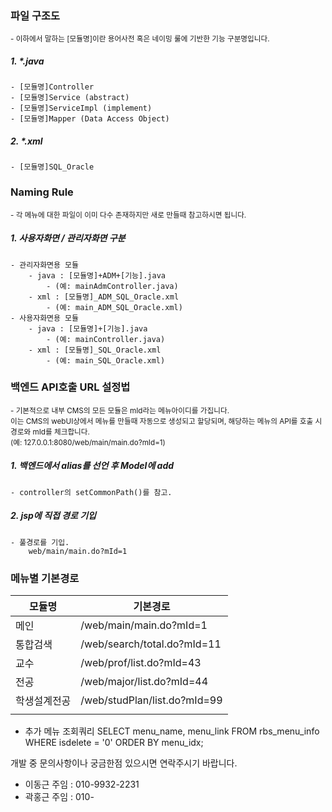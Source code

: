 ### 파일 구조도
<sub>- 이하에서 말하는 [모듈명]이란 용어사전 혹은 네이밍 룰에 기반한 기능 구분명입니다. </sub>
##### 1. \*.java
	- [모듈명]Controller
	- [모듈명]Service (abstract)
	- [모듈명]ServiceImpl (implement)
	- [모듈명]Mapper (Data Access Object)
##### 2. \*.xml
	- [모듈명]SQL_Oracle


### Naming Rule
<sub>- 각 메뉴에 대한 파일이 이미 다수 존재하지만 새로 만들때 참고하시면 됩니다.</sub>

##### 1. 사용자화면 / 관리자화면 구분
	- 관리자화면용 모듈
		- java : [모듈명]+ADM+[기능].java 
			- (예: mainAdmController.java)
		- xml : [모듈명]_ADM_SQL_Oracle.xml
			- (예: main_ADM_SQL_Oracle.xml)
	- 사용자화면용 모듈
		- java : [모듈명]+[기능].java 
			- (예: mainController.java)
		- xml : [모듈명]_SQL_Oracle.xml
			- (예: main_SQL_Oracle.xml)


### 백엔드 API호출 URL 설정법
 <sub>- 기본적으로 내부 CMS의 모든 모듈은 mId라는 메뉴아이디를 가집니다. 
 <br>이는 CMS의 webUI상에서 메뉴를 만들때 자동으로 생성되고 할당되며, 해당하는 메뉴의 API를 호출 시 경로와 mId를 체크합니다.<br>
 (예: 127.0.0.1:8080/web/main/main.do?mId=1)</sub>
##### 1. 백엔드에서 alias를 선언 후 Model에 add
	- controller의 setCommonPath()를 참고.
##### 2. jsp에 직접 경로 기입
	- 풀경로를 기입.
	    web/main/main.do?mId=1 




### 메뉴별 기본경로
| 모듈명    | 기본경로                         |
| ------ | ---------------------------- |
| 메인     | /web/main/main.do?mId=1      |
| 통합검색   | /web/search/total.do?mId=11  |
| 교수     | /web/prof/list.do?mId=43     |
| 전공     | /web/major/list.do?mId=44    |
| 학생설계전공 | /web/studPlan/list.do?mId=99 |
|        |                              |
-  추가 메뉴 조회쿼리
	SELECT menu_name, menu_link
	FROM rbs_menu_info
	WHERE isdelete = '0'
	ORDER BY menu_idx;



개발 중 문의사항이나 궁금한점 있으시면 연락주시기 바랍니다.
- 이동근 주임 : 010-9932-2231
 - 곽홍근 주임 : 010-
